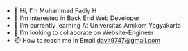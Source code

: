 - 👋 Hi, I’m Muhammad Fadly H
- 👀 I’m interested in Back End Web Developer
- 🌱 I’m currently learning At Universitas Amikom Yogyakarta
- 💞️ I’m looking to collaborate on Website-Engineer
- 📫 How to reach me In Email davit9747@gmail.com

<!---
FadlyMuhammad10/FadlyMuhammad10 is a ✨ special ✨ repository because its `README.md` (this file) appears on your GitHub profile.
You can click the Preview link to take a look at your changes.
--->
